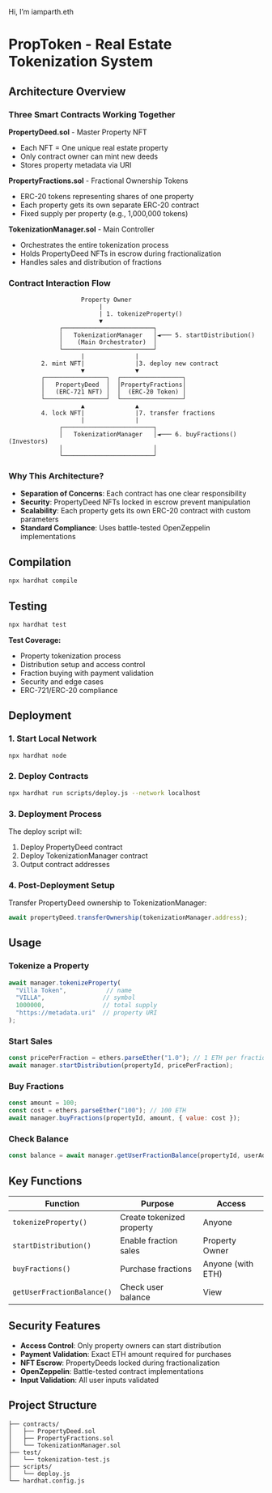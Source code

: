  Hi, I’m iamparth.eth 


# PropToken - Real Estate Tokenization System

## Architecture Overview

### Three Smart Contracts Working Together

**PropertyDeed.sol** - Master Property NFT
* Each NFT = One unique real estate property
* Only contract owner can mint new deeds
* Stores property metadata via URI

**PropertyFractions.sol** - Fractional Ownership Tokens
* ERC-20 tokens representing shares of one property
* Each property gets its own separate ERC-20 contract
* Fixed supply per property (e.g., 1,000,000 tokens)

**TokenizationManager.sol** - Main Controller
* Orchestrates the entire tokenization process
* Holds PropertyDeed NFTs in escrow during fractionalization
* Handles sales and distribution of fractions

### Contract Interaction Flow

```
                    Property Owner
                         |
                         | 1. tokenizeProperty()
                         ▼
              ┌─────────────────────────┐
              │   TokenizationManager   │◄─── 5. startDistribution()
              │    (Main Orchestrator)  │
              └─────────────────────────┘
                    |              |
         2. mint NFT|              |3. deploy new contract
                    ▼              ▼
         ┌─────────────────┐  ┌─────────────────┐
         │   PropertyDeed  │  │PropertyFractions│
         │   (ERC-721 NFT) │  │  (ERC-20 Token) │
         └─────────────────┘  └─────────────────┘
                    ▲              ▲
         4. lock NFT|              |7. transfer fractions
                    |              |
              ┌─────────────────────────┐
              │   TokenizationManager   │◄─── 6. buyFractions() (Investors)
              │                         │
              └─────────────────────────┘
```

### Why This Architecture?

* **Separation of Concerns**: Each contract has one clear responsibility
* **Security**: PropertyDeed NFTs locked in escrow prevent manipulation
* **Scalability**: Each property gets its own ERC-20 contract with custom parameters
* **Standard Compliance**: Uses battle-tested OpenZeppelin implementations

## Compilation

```bash
npx hardhat compile
```

## Testing

```bash
npx hardhat test
```

**Test Coverage:**
* Property tokenization process
* Distribution setup and access control
* Fraction buying with payment validation
* Security and edge cases
* ERC-721/ERC-20 compliance

## Deployment

### 1. Start Local Network
```bash
npx hardhat node
```

### 2. Deploy Contracts
```bash
npx hardhat run scripts/deploy.js --network localhost
```

### 3. Deployment Process
The deploy script will:
1. Deploy PropertyDeed contract
2. Deploy TokenizationManager contract
3. Output contract addresses

### 4. Post-Deployment Setup
Transfer PropertyDeed ownership to TokenizationManager:
```javascript
await propertyDeed.transferOwnership(tokenizationManager.address);
```

## Usage

### Tokenize a Property
```javascript
await manager.tokenizeProperty(
  "Villa Token",           // name
  "VILLA",                // symbol  
  1000000,                // total supply
  "https://metadata.uri"  // property URI
);
```

### Start Sales
```javascript
const pricePerFraction = ethers.parseEther("1.0"); // 1 ETH per fraction
await manager.startDistribution(propertyId, pricePerFraction);
```

### Buy Fractions
```javascript
const amount = 100;
const cost = ethers.parseEther("100"); // 100 ETH
await manager.buyFractions(propertyId, amount, { value: cost });
```

### Check Balance
```javascript
const balance = await manager.getUserFractionBalance(propertyId, userAddress);
```

## Key Functions

| Function | Purpose | Access |
|----------|---------|---------|
| `tokenizeProperty()` | Create tokenized property | Anyone |
| `startDistribution()` | Enable fraction sales | Property Owner |
| `buyFractions()` | Purchase fractions | Anyone (with ETH) |
| `getUserFractionBalance()` | Check user balance | View |

## Security Features

* **Access Control**: Only property owners can start distribution
* **Payment Validation**: Exact ETH amount required for purchases
* **NFT Escrow**: PropertyDeeds locked during fractionalization
* **OpenZeppelin**: Battle-tested contract implementations
* **Input Validation**: All user inputs validated

## Project Structure

```
├── contracts/
│   ├── PropertyDeed.sol
│   ├── PropertyFractions.sol  
│   └── TokenizationManager.sol
├── test/
│   └── tokenization-test.js
├── scripts/
│   └── deploy.js
└── hardhat.config.js
```
